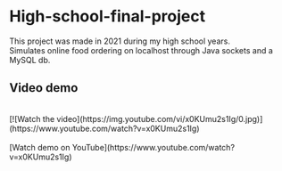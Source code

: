 # High-school-final-project

This project was made in 2021 during my high school years.<br>
Simulates online food ordering on localhost through Java sockets and a MySQL db.<br>

## Video demo
<br>
[![Watch the video](https://img.youtube.com/vi/x0KUmu2s1Ig/0.jpg)](https://www.youtube.com/watch?v=x0KUmu2s1Ig)<br>
<br>
[Watch demo on YouTube](https://www.youtube.com/watch?v=x0KUmu2s1Ig)
